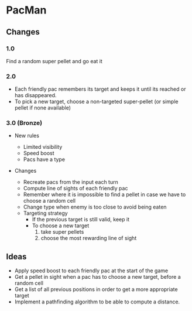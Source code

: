 # PacMan

## Changes

### 1.0
Find a random super pellet and go eat it

### 2.0
- Each friendly pac remembers its target and keeps it until its reached or has disappeared.
- To pick a new target, choose a non-targeted super-pellet (or simple pellet if none
 available)

### 3.0 (Bronze)
- New rules
  - Limited visibility
  - Speed boost
  - Pacs have a type

- Changes
  - Recreate pacs from the input each turn
  - Compute line of sights of each friendly pac
  - Remember where it is impossible to find a pellet in case we have to choose a random cell
  - Change type when enemy is too close to avoid being eaten
  - Targeting strategy
    - If the previous target is still valid, keep it
    - To choose a new target
      1. take super pellets
      2. choose the most rewarding line of sight


## Ideas
- Apply speed boost to each friendly pac at the start of the game
- Get a pellet in sight when a pac has to choose a new target, before a random cell
- Get a list of all previous positions in order to get a more appropriate target
- Implement a pathfinding algorithm to be able to compute a distance.
